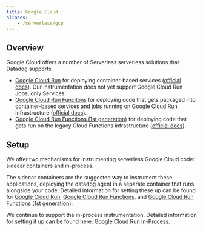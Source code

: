 ```yaml
---
title: Google Cloud
aliases:
    - /serverless/gcp
---
```


## Overview

Google Cloud offers a number of Serverless serverless solutions that Datadog supports.
- [Google Cloud Run](./google_cloud_run) for deploying container-based services ([official docs](https://cloud.google.com/run/docs/overview/what-is-cloud-run)). Our instrumentation does not yet support Google Cloud Run Jobs, only Services.
- [Google Cloud Run Funcitons](./google_cloud_run_functions) for deploying code that gets packaged into container-based services and jobs running on Google Cloud Run infrastructure ([official docs](https://cloud.google.com/functions)).
- [Google Cloud Run Functions (1st generation)](./google_cloud_run/functions_gen1) for deploying code that gets run on the legacy Cloud Functions infrastructure ([official docs](https://cloud.google.com/run/docs/functions/comparison)).

## Setup

We offer two mechanisms for instrumenting serverless Google Cloud code: sidecar containers and in-process.

The sidecar containers are the suggested way to instrument these applications, deploying the datadog agent in a separate container that runs alongside your code. Detailed information for setting these up can be found for [Google Cloud Run](./google_cloud_run), [Google Cloud Run Functions](./google_cloud_run_functions), and [Google Cloud Run Functions (1st generation)](./google_cloud_run/functions_gen1).

We continue to support the in-process instrumentation. Detailed information for setting it up can be found here: [Google Cloud Run In-Process](./google_cloud_run_in_process).
